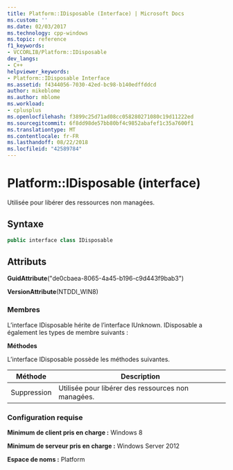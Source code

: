 ```yaml
---
title: Platform::IDisposable (Interface) | Microsoft Docs
ms.custom: ''
ms.date: 02/03/2017
ms.technology: cpp-windows
ms.topic: reference
f1_keywords:
- VCCORLIB/Platform::IDisposable
dev_langs:
- C++
helpviewer_keywords:
- Platform::IDisposable Interface
ms.assetid: f4344056-7030-42ed-bc98-b140edffddcd
author: mikeblome
ms.author: mblome
ms.workload:
- cplusplus
ms.openlocfilehash: f3899c25d71ad08cc058280271080c19d11222ed
ms.sourcegitcommit: 6f8dd98de57bb80bf4c9852abafef1c35a7600f1
ms.translationtype: MT
ms.contentlocale: fr-FR
ms.lasthandoff: 08/22/2018
ms.locfileid: "42589784"
---
```

# <a name="platformidisposable-interface"></a>Platform::IDisposable (interface)
Utilisée pour libérer des ressources non managées.  
  
## <a name="syntax"></a>Syntaxe  
  
```cpp  
public interface class IDisposable  
```  
  
## <a name="attributes"></a>Attributs  
 **GuidAttribute**("de0cbaea-8065-4a45-b196-c9d443f9bab3")  
  
 **VersionAttribute**(NTDDI_WIN8)  
  
### <a name="members"></a>Membres  
 L’interface IDisposable hérite de l’interface IUnknown. IDisposable a également les types de membre suivants :  
  
 **Méthodes**  
  
 L’interface IDisposable possède les méthodes suivantes.  
  
|Méthode|Description|  
|------------|-----------------|  
|Suppression|Utilisée pour libérer des ressources non managées.|  
  
### <a name="requirements"></a>Configuration requise  
 **Minimum de client pris en charge :** Windows 8  
  
 **Minimum de serveur pris en charge :** Windows Server 2012  
  
 **Espace de noms :** Platform
